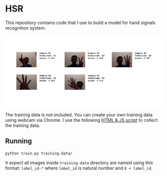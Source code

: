 # HSR

This repository contains code that I use to build a model for hand signals 
recognition system.

![Eval example](hsr-eval.png)

The training data is not included. You can create your own training data 
using webcam via Chrome. I use the following 
[HTML & JS script](https://gist.github.com/pyk/48b92225d1e3c5a732d1fda7c7b79ce5) 
to collect the training data.

## Running

    python train.py training-data/

It expect all images inside `training-data` directory are named using this 
format: `label_id-*` where `label_id` is natural number and `0 < label_id`.

